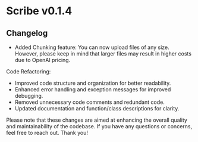 # Scribe v0.1.4

## Changelog
- Added Chunking feature: You can now upload files of any size. However, please keep in mind that larger files may result in higher costs due to OpenAI pricing.

Code Refactoring:
- Improved code structure and organization for better readability.
- Enhanced error handling and exception messages for improved debugging.
- Removed unnecessary code comments and redundant code.
- Updated documentation and function/class descriptions for clarity.

Please note that these changes are aimed at enhancing the overall quality and maintainability of the codebase. If you have any questions or concerns, feel free to reach out. Thank you!
